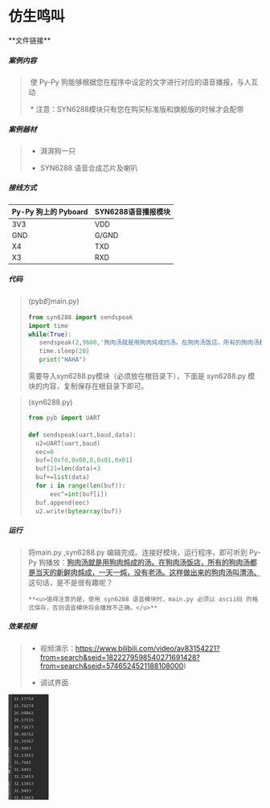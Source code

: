 # 仿生鸣叫

\*\*文件链接**

##### 案例内容

>​	使 Py-Py 狗能够根据您在程序中设定的文字进行对应的语音播报，与人互动
>
>​    * 注意：SYN6288模块只有您在购买标准版和旗舰版的时候才会配带

##### 案例器材

>* 湃湃狗一只
>
>* SYN6288 语音合成芯片及喇叭
>

##### 接线方式

| Py-Py 狗上的 Pyboard | SYN6288语音播报模块 |
| -------------------- | ------------------- |
| 3V3                  | VDD                 |
| GND                  | G/GND               |
| X4                   | TXD                 |
| X3                   | RXD                 |



##### 代码

>(pyb的main.py)
>
>```python
>from syn6288 import sendspeak
>import time
>while(True):
>    sendspeak(2,9600,'狗肉汤就是用狗肉炖成的汤。在狗肉汤饭店，所有的狗肉汤都是当天的新鲜肉炖成，一天一炖，没有老汤。这样做出来的狗肉汤叫清汤。'.encode()) #这里放播放的内容
>    time.sleep(20)
>    print("HAHA") 
>```
>
>需要导入syn6288.py模块（必须放在根目录下），下面是 syn6288.py 模块的内容，复制保存在根目录下即可。
>   

>(syn6288.py)
>
>```python
>from pyb import UART
>
>def sendspeak(uart,baud,data):
>	u2=UART(uart,baud)
>	eec=0
>	buf=[0xfd,0x00,0,0x01,0x01]
>	buf[2]=len(data)+3
>	buf+=list(data)
>	for i in range(len(buf)):
>		eec^=int(buf[i])
>	buf.append(eec)
>	u2.write(bytearray(buf)) 
>```
>
>

##### 运行

>  将main.py ,syn6288.py 编辑完成。连接好模块，运行程序，即可听到 Py-Py  狗播放：**<u>狗肉汤就是用狗肉炖成的汤。在狗肉汤饭店，所有的狗肉汤都是当天的新鲜肉炖成，一天一炖，没有老汤。这样做出来的狗肉汤叫清汤。</u>** 这句话，是不是很有趣呢？
>
>     **<u>值得注意的是，使用 syn6288 语音模块时，main.py 必须以 ascii码 的格式保存，否则语音模块将会播放不正确。</u>**



##### 效果视频

>- 视频演示：https://www.bilibili.com/video/av83154221?from=search&seid=1822279598540271691428?from=search&seid=5746524521188108000)
>
>- 调试界面
>

![](/pic/ch5/5.1.4/5.png) 